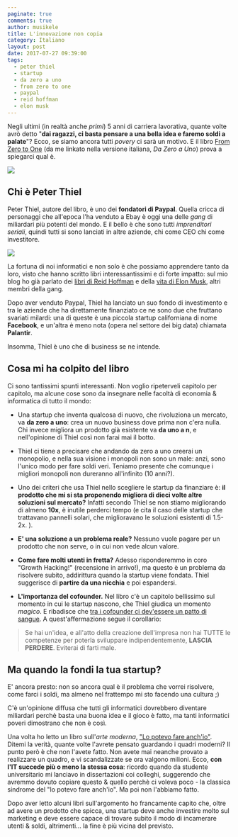 ```yaml
---
paginate: true
comments: true
author: musikele
title: L'innovazione non copia
category: Italiano
layout: post
date: 2017-07-27 09:39:00
tags:
  - peter thiel
  - startup
  - da zero a uno
  - from zero to one
  - paypal
  - reid hoffman
  - elon musk
---
```



Negli ultimi (in realtà anche *primi*) 5 anni di carriera lavorativa, quante volte avrò detto "**dai ragazzi, ci basta pensare a una bella idea e faremo soldi a palate**"? Ecco, se siamo ancora tutti *povery* ci sarà un motivo. E il libro [From Zero to One](https://www.amazon.it/segreti-startup-ovvero-costruisce-futuro/dp/8817080462/ref=as_li_ss_tl?ie=UTF8&qid=1501144633&sr=8-1&keywords=da+zero+a+uno&linkCode=ll1&tag=ilblodimicnas-21&linkId=7e1eada6bd03b1ae3cd088013adf3372) (da me linkato nella versione italiana, *Da Zero a Uno*) prova a spiegarci qual è.

<img src="{{ site.baseurl }}/images/da-zero-a-uno.jpg" class=" forestry--none forestry--none" style="float: none;">

## Chi è Peter Thiel

Peter Thiel, autore del libro, è uno dei **fondatori di Paypal**. Quella cricca di personaggi che all'epoca l'ha venduto a Ebay è oggi una delle *gang* di miliardari più potenti del mondo. E il bello è che sono tutti *imprenditori seriali*, quindi tutti si sono lanciati in altre aziende, chi come CEO chi come investitore.

<img src="{{ site.baseurl }}/images/Peter_Thiel_flag.jpeg.jpeg" class=" forestry--none forestry--none" style="float: none;">

La fortuna di noi informatici e non solo è che possiamo apprendere tanto da loro, visto che hanno scritto libri interessantissimi e di forte impatto: sul mio blog ho già parlato dei [libri di Reid Hoffman](https://michelenasti.com/2015/11/i-tre-pilastri-per-migliorare-la-propria-carriera/) e della [vita di Elon Musk](https://michelenasti.com/2017/06/29/caspiterina-quanto-e-complicato-essere-elon-musk.html), altri membri della gang.

Dopo aver venduto Paypal, Thiel ha lanciato un suo fondo di investimento e tra le aziende che ha direttamente finanziato ce ne sono due che fruttano svariati milardi: una di queste è una piccola startup californiana di nome **Facebook**, e un'altra è meno nota (opera nel settore dei big data) chiamata **Palantir**.

Insomma, Thiel è uno che di business se ne intende.

## Cosa mi ha colpito del libro

Ci sono tantissimi spunti interessanti. Non voglio ripeterveli capitolo per capitolo, ma alcune cose sono da insegnare nelle facoltà di economia & informatica di tutto il mondo:

* Una startup che inventa qualcosa di nuovo, che rivoluziona un mercato, va **da zero a uno**: crea un nuovo business dove prima non c'era nulla. Chi invece migliora un prodotto già esistente va **da uno a n**, e nell'opinione di Thiel così non farai mai il botto.

* Thiel ci tiene a precisare che andando da zero a uno creerai un monopolio, e nella sua visione i monopoli non sono un male: anzi, sono l'unico modo per fare soldi veri. Teniamo presente che comunque i migliori monopoli non dureranno all'infinito (10 anni?).

* Uno dei criteri che usa Thiel nello scegliere le startup da finanziare è: **il prodotto che mi si sta proponendo migliora di dieci volte altre soluzioni sul mercato?** Infatti secondo Thiel se non stiamo migliorando di almeno **10x**, è inutile perderci tempo (e cita il caso delle startup che trattavano pannelli solari, che miglioravano le soluzioni esistenti di 1.5-2x. ).

* **E' una soluzione a un problema reale?** Nessuno vuole pagare per un prodotto che non serve, o in cui non vede alcun valore.

* **Come fare molti utenti in fretta?** Adesso risponderemmo in coro "Growth Hacking!" (recensione in arrivo!), ma questo è un problema da risolvere subito, addirittura quando la startup viene fondata. Thiel suggerisce di **partire da una nicchia** e poi espandersi.

* **L'importanza del cofounder.** Nel libro c'è un capitolo bellissimo sul momento in cui le startup nascono, che Thiel giudica un momento *magico*. E ribadisce che [tra i cofounder ci dev'essere un patto di sangue](https://michelenasti.com/2017/06/09/we-waglio-vuoi-venire-a-lavorare-nella-mia-startup.html). A quest'affermazione segue il corollario:

> Se hai un'idea, e all'atto della creazione dell'impresa non hai TUTTE le competenze per poterla sviluppare indipendentemente, **LASCIA PERDERE**. Eviterai di farti male.

## Ma quando la fondi la tua startup?

E' ancora presto: non so ancora qual è il problema che vorrei risolvere, come farci i soldi, ma almeno nel frattempo mi sto facendo una cultura ;)

C'è un'opinione diffusa che tutti gli informatici dovrebbero diventare miliardari perchè basta una buona idea e il gioco è fatto, ma tanti informatici poveri dimostrano che non è così.

Una volta ho letto un libro sull'*arte moderna*, ["Lo potevo fare anch'io"](https://www.amazon.it/potevo-anchio-Perch%C3%A9-contemporanea-davvero/dp/8804585579/ref=as_li_ss_tl?ie=UTF8&linkCode=ll1&tag=ilblodimicnas-21&linkId=87fce620f2dee7dd9857097b25f37a86). Ditemi la verità, quante volte l'avrete pensato guardando i quadri moderni? Il punto però è che non l'avete fatto. Non avete mai neanche provato a realizzare un quadro, e vi scandalizzate se ora valgono milioni. Ecco, **con l'IT succede più o meno la stessa cosa**: ricordo quando da studente universitario mi lanciavo in dissertazioni coi colleghi, suggerendo che avremmo dovuto copiare questo & quello perchè ci voleva poco - la classica sindrome del "lo potevo fare anch'io". Ma poi non l'abbiamo fatto.

Dopo aver letto alcuni libri sull'argomento ho francamente capito che, oltre ad avere un prodotto che spicca, una startup deve anche investire molto sul marketing e deve essere capace di trovare subito il modo di incamerare utenti & soldi, altrimenti... la fine è più vicina del previsto.